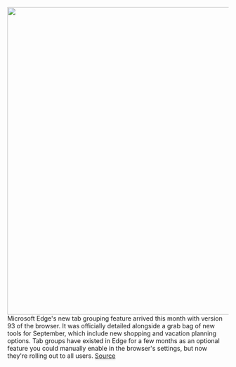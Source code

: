 <img src='https://cdn.vox-cdn.com/thumbor/eYhVqKsbVwBfooQQ4VH6PbEgOhY=/0x0:1145x763/1200x800/filters:focal(482x291:664x473)/cdn.vox-cdn.com/uploads/chorus_image/image/69902111/msedge_tzPx016ucL.0.png' width='700px' /><br/>
Microsoft Edge's new tab grouping feature arrived this month with version 93 of the browser. It was officially detailed alongside a grab bag of new tools for September, which include new shopping and vacation planning options. Tab groups have existed in Edge for a few months as an optional feature you could manually enable in the browser's settings, but now they're rolling out to all users.
<a href='https://www.theverge.com/2021/9/24/22691221/microsoft-edge-browser-tab-groups-shopping-holiday-features'> Source <a/>